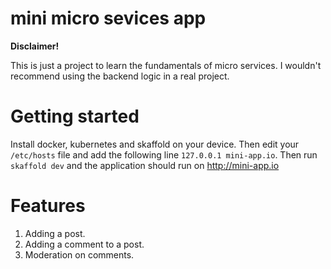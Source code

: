 # mini micro sevices app

**Disclaimer!**

This is just a project to learn the fundamentals of micro services. I wouldn't recommend using the backend logic in a real project.

# Getting started

Install docker, kubernetes and skaffold on your device. Then edit your `/etc/hosts` file and add the following line `127.0.0.1 mini-app.io`. Then run `skaffold dev` and the application should run on http://mini-app.io

# Features

1. Adding a post.
2. Adding a comment to a post.
3. Moderation on comments.

